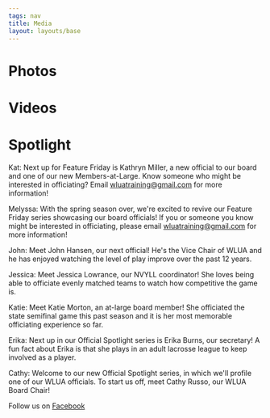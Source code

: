 ```yaml
---
tags: nav
title: Media
layout: layouts/base
---
```

# Photos

# Videos

# Spotlight

Kat: Next up for Feature Friday is Kathryn Miller, a new official to our board and one of our new Members-at-Large. Know someone who might be interested in officiating? Email wluatraining@gmail.com for more information!

Melyssa: With the spring season over, we're excited to revive our Feature Friday series showcasing our board officials! If you or someone you know might be interested in officiating, please email wluatraining@gmail.com for more information!

John: Meet John Hansen, our next official! He's the Vice Chair of WLUA and he has enjoyed watching the level of play improve over the past 12 years.

Jessica: Meet Jessica Lowrance, our NVYLL coordinator! She loves being able to officiate evenly matched teams to watch how competitive the game is.

Katie: Meet Katie Morton, an at-large board member! She officiated the state semifinal game this past season and it is her most memorable officiating experience so far.
 
Erika: Next up in our Official Spotlight series is Erika Burns, our secretary! A fun fact about Erika is that she plays in an adult lacrosse league to keep involved as a player.

Cathy: Welcome to our new Official Spotlight series, in which we'll profile one of our WLUA officials. To start us off, meet Cathy Russo, our WLUA Board Chair!

Follow us on [Facebook](https://facebook.com/WLUAcommunity)


